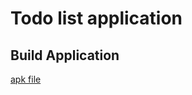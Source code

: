 # Todo list application

## Build Application
[apk file](https://drive.google.com/file/d/1luWV70G6fNb1J9AdcJbQqmOcqc1ZSW3c/view?usp=sharing)
